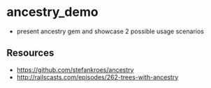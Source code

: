 # ancestry_demo
* present ancestry gem and showcase 2 possible usage scenarios

## Resources
* https://github.com/stefankroes/ancestry
* http://railscasts.com/episodes/262-trees-with-ancestry